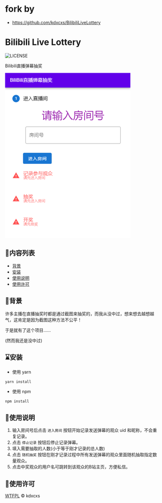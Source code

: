 # fork by
- https://github.com/kdxcxs/BilibiliLiveLottery
# Bilibili Live Lottery

![LICENSE](https://img.shields.io/github/license/kdxcxs/BilibiliLiveLottery)

Bilibili直播弹幕抽奖

![screenshot](screenshot.png)

## :bookmark_tabs:内容列表

- [背景](#背景)
- [安装](#安装)
- [使用说明](#使用说明)
- [使用许可](#使用许可)

## :triangular_flag_on_post:背景

许多主播在直播抽奖时都是通过截图来抽奖的，而我从没中过，想来想去越想越气，这肯定是因为截图这种方法不公平！

于是就有了这个项目……

(然而我还是没中过)

## :hourglass:安装

- 使用 yarn

```shell
yarn install
```

- 使用 npm

```shell
npm install	
```



## :bell:使用说明

1. 输入房间号后点击 `进入房间` 按钮开始记录发送弹幕的观众 uid 和昵称，不会重复记录。
2. 点击 `停止记录` 按钮后停止记录弹幕。
3. 填入需要抽取的人数(小于等于刚才记录的总人数)
4. 点击 `随机抽奖` 按钮在刚才记录过程中所有发送弹幕的观众里面随机抽取指定数量观众。
5. 点击中奖观众的用户名可跳转到该观众的B站主页，方便私信。

## :page_with_curl:使用许可

[WTFPL](LICENSE) :copyright: kdxcxs